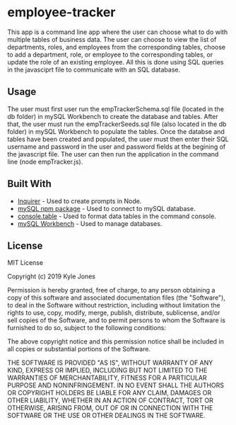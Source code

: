 # employee-tracker

This app is a command line app where the user can choose what to do with multiple tables of business data. The user can choose to view the list of departments, roles, and employees from the corresponding tables, choose to add a department, role, or employee to the corresponding tables, or update the role of an existing employee. All this is done using SQL queries in the javasciprt file to communicate with an SQL database.

## Usage

The user must first user run the empTrackerSchema.sql file (located in the db folder) in mySQL Workbench to create the database and tables. After that, the user must run the empTrackerSeeds.sql file (also located in the db folder) in mySQL Workbench to populate the tables. Once the databse and tables have been created and populated, the user must then enter their SQL username and password in the user and password fields at the begining of the javascript file. The user can then run the application in the command line (node empTracker.js).


## Built With

* [Inquirer](https://www.npmjs.com/package/inquirer) - Used to create prompts in Node.
* [mySQL npm package](https://www.npmjs.com/package/mysql) - Used to connect to mySQL database.
* [console.table](https://www.npmjs.com/package/console.table) - Used to format data tables in the command console.
* [mySQL Workbench](https://www.mysql.com/products/workbench/) - Used to manage databases.

## License

MIT License

Copyright (c) 2019 Kyle Jones

Permission is hereby granted, free of charge, to any person obtaining a copy
of this software and associated documentation files (the "Software"), to deal
in the Software without restriction, including without limitation the rights
to use, copy, modify, merge, publish, distribute, sublicense, and/or sell
copies of the Software, and to permit persons to whom the Software is
furnished to do so, subject to the following conditions:

The above copyright notice and this permission notice shall be included in all
copies or substantial portions of the Software.

THE SOFTWARE IS PROVIDED "AS IS", WITHOUT WARRANTY OF ANY KIND, EXPRESS OR
IMPLIED, INCLUDING BUT NOT LIMITED TO THE WARRANTIES OF MERCHANTABILITY,
FITNESS FOR A PARTICULAR PURPOSE AND NONINFRINGEMENT. IN NO EVENT SHALL THE
AUTHORS OR COPYRIGHT HOLDERS BE LIABLE FOR ANY CLAIM, DAMAGES OR OTHER
LIABILITY, WHETHER IN AN ACTION OF CONTRACT, TORT OR OTHERWISE, ARISING FROM,
OUT OF OR IN CONNECTION WITH THE SOFTWARE OR THE USE OR OTHER DEALINGS IN THE
SOFTWARE.